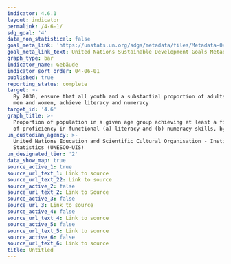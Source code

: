 ```yaml
---
indicator: 4.6.1
layout: indicator
permalink: /4-6-1/
sdg_goal: '4'
data_non_statistical: false
goal_meta_link: 'https://unstats.un.org/sdgs/metadata/files/Metadata-04-06-01.pdf'
goal_meta_link_text: United Nations Sustainable Development Goals Metadata (PDF 57.8 KB)
graph_type: bar
indicator_name: Gebäude
indicator_sort_order: 04-06-01
published: true
reporting_status: complete
target: >-
  By 2030, ensure that all youth and a substantial proportion of adults, both
  men and women, achieve literacy and numeracy
target_id: '4.6'
graph_title: >-
  Proportion of population in a given age group achieving at least a fixed level
  of proficiency in functional (a) literacy and (b) numeracy skills, by sex
un_custodian_agency: >-
  United Nations Education and Scientific Cultural Organisation - Institute of
  Statistics (UNESCO-UIS)
un_designated_tier: '2'
data_show_map: true
source_active_1: true
source_url_text_1: Link to source
source_url_text_22: Link to source
source_active_2: false
source_url_text_2: Link to Source
source_active_3: false
source_url_3: Link to source
source_active_4: false
source_url_text_4: Link to source
source_active_5: false
source_url_text_5: Link to source
source_active_6: false
source_url_text_6: Link to source
title: Untitled
---
```

